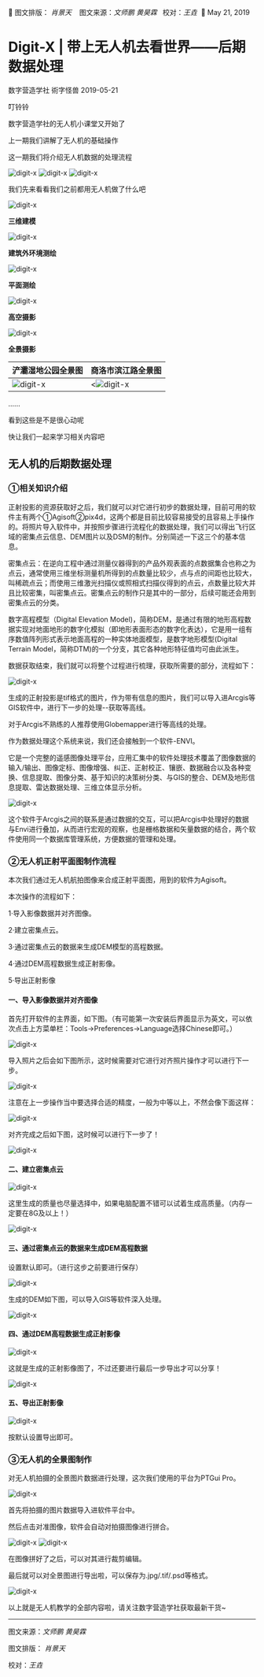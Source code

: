 🐞 图文排版： *肖景天* &nbsp;&nbsp; 图文来源：*文师鹏  黄昊霖*&nbsp;&nbsp; 校对：*王垚*&nbsp;&nbsp;📅 May 21, 2019
# Digit-X | 带上无人机去看世界——后期数据处理
 数字营造学社 術字怪兽 2019-05-21

叮铃铃

数字营造学社的无人机小课堂又开始了

上一期我们讲解了无人机的基础操作

这一期我们将介绍无人机数据的处理流程

<img src="./imgs_/take_aDrone_toSee_theWorld_postDataProcessing/1.gif" height="auto" width="auto"  title="digit-x">

<img src="./imgs_/take_aDrone_toSee_theWorld_postDataProcessing/2.gif" height="auto" width="auto"  title="digit-x">


<img src="./imgs_/take_aDrone_toSee_theWorld_postDataProcessing/3.gif" height="auto" width="auto"  title="digit-x">


我们先来看看我们之前都用无人机做了什么吧


<img src="./imgs_/take_aDrone_toSee_theWorld_postDataProcessing/4.gif" height="auto" width="auto"  title="digit-x">


**三维建模**

<img src="./imgs_/take_aDrone_toSee_theWorld_postDataProcessing/5.gif" height="auto" width="auto"  title="digit-x">


**建筑外环境测绘**

<img src="./imgs_/take_aDrone_toSee_theWorld_postDataProcessing/6.webp" height="auto" width="auto"  title="digit-x">


**平面测绘**

<img src="./imgs_/take_aDrone_toSee_theWorld_postDataProcessing/7.webp" height="auto" width="auto"  title="digit-x">


**高空摄影**

<img src="./imgs_/take_aDrone_toSee_theWorld_postDataProcessing/8.webp" height="auto" width="auto"  title="digit-x">

**全景摄影**

|浐灞湿地公园全景图|商洛市滨江路全景图|
|------------ | -------------|
|<img src="./imgs_/take_aDrone_toSee_theWorld_postDataProcessing/9.webp" height="auto" width="auto"  title="digit-x">| <<img src="./imgs_/take_aDrone_toSee_theWorld_postDataProcessing/10.webp" height="auto" width="auto"  title="digit-x">|

......


看到这些是不是很心动呢

快让我们一起来学习相关内容吧

## 无人机的后期数据处理

### ①相关知识介绍

正射投影的资源获取好之后，我们就可以对它进行初步的数据处理，目前可用的软件主有两个①Agisoft②pix4d，这两个都是目前比较容易接受的且容易上手操作的。将照片导入软件中，并按照步骤进行流程化的数据处理，我们可以得出飞行区域的密集点云信息、DEM图片以及DSM的制作。分别简述一下这三个的基本信息。

密集点云：在逆向工程中通过测量仪器得到的产品外观表面的点数据集合也称之为点云，通常使用三维坐标测量机所得到的点数量比较少，点与点的间距也比较大，叫稀疏点云；而使用三维激光扫描仪或照相式扫描仪得到的点云，点数量比较大并且比较密集，叫密集点云。密集点云的制作只是其中的一部分，后续可能还会用到密集点云的分类。

数字高程模型（Digital Elevation Model)，简称DEM，是通过有限的地形高程数据实现对地面地形的数字化模拟（即地形表面形态的数字化表达），它是用一组有序数值阵列形式表示地面高程的一种实体地面模型，是数字地形模型(Digital Terrain Model，简称DTM)的一个分支，其它各种地形特征值均可由此派生。

数据获取结束，我们就可以将整个过程进行梳理，获取所需要的部分，流程如下：

<img src="./imgs_/take_aDrone_toSee_theWorld_postDataProcessing/11.webp" height="auto" width="auto"  title="digit-x">

生成的正射投影是tif格式的图片，作为带有信息的图片，我们可以导入进Arcgis等GIS软件中，进行下一步的处理--获取等高线。

对于Arcgis不熟练的人推荐使用Globemapper进行等高线的处理。

作为数据处理这个系统来说，我们还会接触到一个软件-ENVI。

它是一个完整的遥感图像处理平台，应用汇集中的软件处理技术覆盖了图像数据的输入/输出、图像定标、图像增强、纠正、正射校正、镶嵌、数据融合以及各种变换、信息提取、图像分类、基于知识的决策树分类、与GIS的整合、DEM及地形信息提取、雷达数据处理、三维立体显示分析。

<img src="./imgs_/take_aDrone_toSee_theWorld_postDataProcessing/12.webp" height="auto" width="auto"  title="digit-x">

这个软件于Arcgis之间的联系是通过数据的交互，可以把Arcgis中处理好的数据与Envi进行叠加，从而进行宏观的观察，也是栅格数据和矢量数据的结合，两个软件使用同一个数据库管理系统，方便数据的管理和处理。

### ②无人机正射平面图制作流程

本次我们通过无人机航拍图像来合成正射平面图，用到的软件为Agisoft。

本次操作的流程如下：

1·导入影像数据并对齐图像。

2·建立密集点云。

3·通过密集点云的数据来生成DEM模型的高程数据。

4·通过DEM高程数据生成正射影像。

5·导出正射影像

#### 一、导入影像数据并对齐图像

首先打开软件的主界面，如下图。（有可能第一次安装后界面显示为英文，可以依次点击上方菜单栏：Tools→Preferences→Language选择Chinese即可。）

<img src="./imgs_/take_aDrone_toSee_theWorld_postDataProcessing/13.webp" height="auto" width="auto"  title="digit-x">


导入照片之后会如下图所示，这时候需要对它进行对齐照片操作才可以进行下一步。

<img src="./imgs_/take_aDrone_toSee_theWorld_postDataProcessing/14.webp" height="auto" width="auto"  title="digit-x">

注意在上一步操作当中要选择合适的精度，一般为中等以上，不然会像下面这样：

<img src="./imgs_/take_aDrone_toSee_theWorld_postDataProcessing/15.webp" height="auto" width="auto"  title="digit-x">

对齐完成之后如下图，这时候可以进行下一步了！

<img src="./imgs_/take_aDrone_toSee_theWorld_postDataProcessing/16.webp" height="auto" width="auto"  title="digit-x">

#### 二、建立密集点云

<img src="./imgs_/take_aDrone_toSee_theWorld_postDataProcessing/17.webp" height="auto" width="auto"  title="digit-x">

这里生成的质量也尽量选择中，如果电脑配置不错可以试着生成高质量。（内存一定要在8G及以上！）

<img src="./imgs_/take_aDrone_toSee_theWorld_postDataProcessing/18.webp" height="auto" width="auto"  title="digit-x">


#### 三、通过密集点云的数据来生成DEM高程数据


设置默认即可。（进行这步之前要进行保存）

<img src="./imgs_/take_aDrone_toSee_theWorld_postDataProcessing/19.webp" height="auto" width="auto"  title="digit-x">


生成的DEM如下图，可以导入GIS等软件深入处理。

<img src="./imgs_/take_aDrone_toSee_theWorld_postDataProcessing/20.webp" height="auto" width="auto"  title="digit-x">

#### 四、通过DEM高程数据生成正射影像

<img src="./imgs_/take_aDrone_toSee_theWorld_postDataProcessing/21.webp" height="auto" width="auto"  title="digit-x">

这就是生成的正射影像图了，不过还要进行最后一步导出才可以分享！

<img src="./imgs_/take_aDrone_toSee_theWorld_postDataProcessing/22.webp" height="auto" width="auto"  title="digit-x">


#### 五、导出正射影像

<img src="./imgs_/take_aDrone_toSee_theWorld_postDataProcessing/23.webp" height="auto" width="auto"  title="digit-x">

按默认设置导出即可。

### ③无人机的全景图制作

对无人机拍摄的全景图片数据进行处理，这次我们使用的平台为PTGui Pro。

<img src="./imgs_/take_aDrone_toSee_theWorld_postDataProcessing/24.webp" height="auto" width="auto"  title="digit-x">

首先将拍摄的图片数据导入进软件平台中。

然后点击对准图像，软件会自动对拍摄图像进行拼合。

<img src="./imgs_/take_aDrone_toSee_theWorld_postDataProcessing/25.webp" height="auto" width="auto"  title="digit-x">

<img src="./imgs_/take_aDrone_toSee_theWorld_postDataProcessing/26.webp" height="auto" width="auto"  title="digit-x">

在图像拼好了之后，可以对其进行裁剪编辑。

最后就可以对全景图进行导出啦，可以保存为.jpg/.tif/.psd等格式。

<img src="./imgs_/take_aDrone_toSee_theWorld_postDataProcessing/27.webp" height="auto" width="auto"  title="digit-x">

以上就是无人机教学的全部内容啦，请关注数字营造学社获取最新干货~


-----


图文来源：*文师鹏  黄昊霖*

图文排版： *肖景天*

校对：*王垚*
